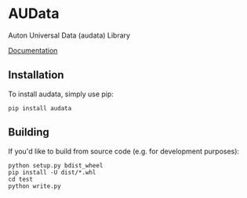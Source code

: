 # AUData

Auton Universal Data (audata) Library

[Documentation](https://audata.readthedocs.io/en/latest/)

## Installation

To install audata, simply use pip:

```
pip install audata
```

## Building

If you'd like to build from source code (e.g. for development purposes):

```
python setup.py bdist_wheel
pip install -U dist/*.whl
cd test
python write.py
```
